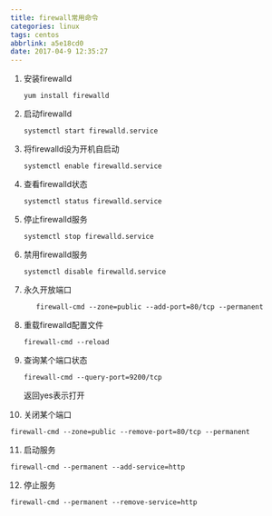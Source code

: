 ```yaml
---
title: firewall常用命令
categories: linux
tags: centos
abbrlink: a5e18cd0
date: 2017-04-9 12:35:27
---
```


1. 安装firewalld

   ```shell
   yum install firewalld
   ```


2. 启动firewalld

   ```shell
   systemctl start firewalld.service
   ```



3. 将firewalld设为开机自启动

   ```shell
   systemctl enable firewalld.service
   ```
   <!-- more -->

4. 查看firewalld状态

   ```shell
   systemctl status firewalld.service
   ```


5. 停止firewalld服务

   ```shell
   systemctl stop firewalld.service
   ```

6. 禁用firewalld服务

   ```shell
   systemctl disable firewalld.service
   ```

7. 永久开放端口

   ```shell
      firewall-cmd --zone=public --add-port=80/tcp --permanent
   ```

8. 重载firewalld配置文件

   ```shell
   firewall-cmd --reload
   ```

9. 查询某个端口状态

   ```shell
   firewall-cmd --query-port=9200/tcp
   ```

   返回yes表示打开

10. 关闭某个端口

 ```shell 
 firewall-cmd --zone=public --remove-port=80/tcp --permanent
 ```


11. 启动服务

   ```shell
   firewall-cmd --permanent --add-service=http
   ```

12. 停止服务

   ```shell
   firewall-cmd --permanent --remove-service=http    
   ```
